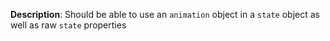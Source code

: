 __Description__: Should be able to use an `animation` object in a `state` object as well as raw `state` properties